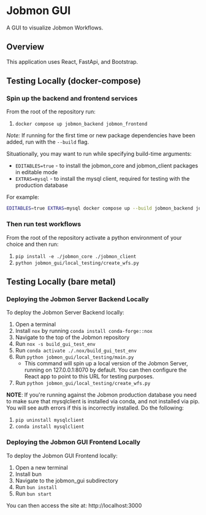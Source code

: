 # Jobmon GUI

A GUI to visualize Jobmon Workflows.

## Overview

This application uses React, FastApi, and Bootstrap.

## Testing Locally (docker-compose)

### Spin up the backend and frontend services

From the root of the repository run:

1. `docker compose up jobmon_backend jobmon_frontend`

*Note:* If running for the first time or new package dependencies have been added, run with the `--build` flag.

Situationally, you may want to run while specifying build-time arguments:

- `EDITABLES=true` - to install the jobmon_core and jobmon_client packages in editable mode
- `EXTRAS=mysql` - to install the mysql client, required for testing with the production database

For example:

```bash
EDITABLES=true EXTRAS=mysql docker compose up --build jobmon_backend jobmon_frontend
```

### Then run test workflows

From the root of the repository activate a python environment of your choice and then run:

1. `pip install -e ./jobmon_core ./jobmon_client`
2. `python jobmon_gui/local_testing/create_wfs.py`

## Testing Locally (bare metal)

### Deploying the Jobmon Server Backend Locally

To deploy the Jobmon Server Backend locally:

1. Open a terminal
2. Install `nox` by running `conda install conda-forge::nox`
3. Navigate to the top of the Jobmon repository
4. Run `nox -s build_gui_test_env`
5. Run `conda activate ./.nox/build_gui_test_env`
6. Run `python jobmon_gui/local_testing/main.py`
    - This command will spin up a local version of the Jobmon Server, running on 127.0.0.1:8070 by default. You can then configure the React app to point to this URL for testing purposes.
7. Run `python jobmon_gui/local_testing/create_wfs.py`

**NOTE**: If you're running against the Jobmon production database you need to make sure that mysqlclient is installed 
via conda, and not installed via pip. You will see auth errors if this is incorrectly installed. Do the following:

1. `pip uninstall mysqlclient`
2. `conda install mysqlclient`

### Deploying the Jobmon GUI Frontend Locally

To deploy the Jobmon GUI Frontend locally:

1. Open a new terminal
2. Install bun
3. Navigate to the jobmon_gui subdirectory
4. Run `bun install`
5. Run `bun start`

You can then access the site at: http://localhost:3000
